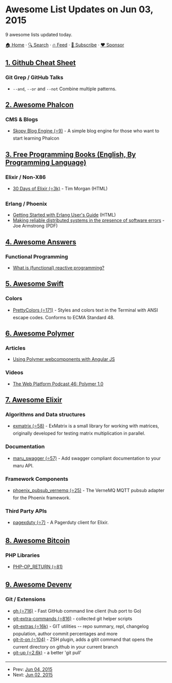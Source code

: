 # Awesome List Updates on Jun 03, 2015

9 awesome lists updated today.

[🏠 Home](/README.md) · [🔍 Search](https://www.trackawesomelist.com/search/) · [🔥 Feed](https://www.trackawesomelist.com/rss.xml) · [📮 Subscribe](https://trackawesomelist.us17.list-manage.com/subscribe?u=d2f0117aa829c83a63ec63c2f&id=36a103854c) · [❤️  Sponsor](https://github.com/sponsors/theowenyoung)



## [1. Github Cheat Sheet](/content/tiimgreen/github-cheat-sheet/README.md)

### Git Grep / GitHub Talks

*   `--and`, `--or` and `--not` Combine multiple patterns.

## [2. Awesome Phalcon](/content/phalcon/awesome-phalcon/README.md)

### CMS & Blogs

*   [Skopy Blog Engine (⭐9)](https://github.com/yuriygr/skopy) - A simple blog engine for those who want to start learning Phalcon

## [3. Free Programming Books (English, By Programming Language)](/content/EbookFoundation/free-programming-books/README.md)

### Elixir / Non-X86

*   [30 Days of Elixir (⭐3k)](https://github.com/seven1m/30-days-of-elixir) - Tim Morgan (HTML)

### Erlang / Phoenix

*   [Getting Started with Erlang User's Guide](http://www.erlang.org/doc/getting_started/users_guide.html) (HTML)
*   [Making reliable distributed systems in the presence of software errors](http://www.erlang.org/download/armstrong_thesis_2003.pdf) - Joe Armstrong (PDF)

## [4. Awesome Answers](/content/cyberglot/awesome-answers/README.md)

### Functional Programming

*   [What is (functional) reactive programming?](http://stackoverflow.com/a/1030631/1766338)

## [5. Awesome Swift](/content/matteocrippa/awesome-swift/README.md)

### Colors

*   [PrettyColors (⭐171)](https://github.com/jdhealy/PrettyColors) - Styles and colors text in the Terminal with ANSI escape codes. Conforms to ECMA Standard 48.

## [6. Awesome Polymer](/content/Granze/awesome-polymer/README.md)

### Articles

*   [Using Polymer webcomponents with Angular JS](http://jcrowther.io/2015/05/26/using-polymer-webcomponents-with-angular-js/)

### Videos

*   [The Web Platform Podcast 46: Polymer 1.0](https://www.youtube.com/watch?v=d9tNO3n0RlM)

## [7. Awesome Elixir](/content/h4cc/awesome-elixir/README.md)

### Algorithms and Data structures

*   [exmatrix (⭐58)](https://github.com/a115/exmatrix) - ExMatrix is a small library for working with matrices, originally developed for testing matrix multiplication in parallel.

### Documentation

*   [maru\_swagger (⭐57)](https://github.com/falood/maru_swagger) - Add swagger compliant documentation to your maru API.

### Framework Components

*   [phoenix\_pubsub\_vernemq (⭐25)](https://github.com/larshesel/phoenix_pubsub_vernemq) - The VerneMQ MQTT pubsub adapter for the Phoenix framework.

### Third Party APIs

*   [pagexduty (⭐7)](https://github.com/ride/pagexduty) - A Pagerduty client for Elixir.

## [8. Awesome Bitcoin](/content/igorbarinov/awesome-bitcoin/README.md)

### PHP Libraries

*   [PHP-OP\_RETURN (⭐81)](https://github.com/coinspark/php-OP_RETURN)

## [9. Awesome Devenv](/content/jondot/awesome-devenv/README.md)

### Git / Extensions

*   [gh (⭐716)](https://github.com/jingweno/gh) - Fast GitHub command line client (hub port to Go)
*   [git-extra-commands (⭐816)](https://github.com/unixorn/git-extra-commands) - collected git helper scripts
*   [git-extras (⭐16k)](https://github.com/visionmedia/git-extras) - GIT utilities -- repo summary, repl, changelog population, author commit percentages and more
*   [git-it-on (⭐104)](https://github.com/peterhurford/git-it-on.zsh) - ZSH plugin, adds a gitit command that opens the current directory on github in your current branch
*   [git-up (⭐2.6k)](https://github.com/aanand/git-up) - a better 'git pull'

---

- Prev: [Jun 04, 2015](/content/2015/06/04/README.md)
- Next: [Jun 02, 2015](/content/2015/06/02/README.md)